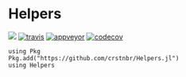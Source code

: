 # Helpers

[![](https://img.shields.io/badge/docs-latest-blue.svg)](https://crstnbr.github.io/Helpers.jl/latest)
[![travis][travis-img]](https://travis-ci.org/crstnbr/Helpers.jl)
[![appveyor][appveyor-img]](https://ci.appveyor.com/project/crstnbr/helpers-jl/branch/master)
[![codecov][codecov-img]](http://codecov.io/github/crstnbr/Helpers.jl?branch=master)

[travis-img]: https://img.shields.io/travis/crstnbr/Helpers.jl/master.svg?label=Linux+/+macOS
[appveyor-img]: https://img.shields.io/appveyor/ci/crstnbr/helpers-jl/master.svg?label=Windows
[codecov-img]: https://img.shields.io/codecov/c/github/crstnbr/Helpers.jl/master.svg?label=codecov

```
using Pkg
Pkg.add("https://github.com/crstnbr/Helpers.jl")
using Helpers
```
